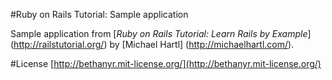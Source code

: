 #Ruby on Rails Tutorial: Sample application

Sample application from [*Ruby on Rails Tutorial: Learn Rails by Example*]
(http://railstutorial.org/)
by [Michael Hartl] (http://michaelhartl.com/).

#License
[http://bethanyr.mit-license.org/](http://bethanyr.mit-license.org/)
